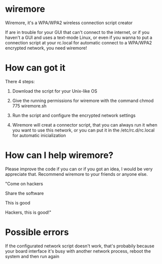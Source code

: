 # wiremore
Wiremore, it's a WPA/WPA2 wireless connection script creator

If are in trouble for your GUI that can't connect to the internet, or if you haven't a GUI and uses a text-mode Linux, or even if you wanna to put a connection script at your rc.local for automatic connect to a WPA/WPA2 encrypted network, you need wiremore!
# How can got it
There 4 steps:

1) Download the script for your Unix-like OS

2) Give the running permissions for wiremore with the command
  chmod 775 wiremore.sh

3) Run the script and configure the encrypted network settings

4) Wiremore will creat a connector script, that you can always run it when you want to use this network, or you can put it in the /etc/rc.d/rc.local for automatic inicialization
# How can I help wiremore?
Please improve the code if you can or if you got an idea, I would be very appreciate that. Recommend wiremore to your friends or anyone else.

"Come on hackers 

Share the software

This is good

Hackers, this is good!"
# Possible errors
If the configurated network script doesn't work, that's probabily because your board interface it's busy with another network process, reboot the system and then run again

